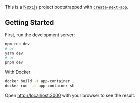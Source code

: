 This is a [Next.js](https://nextjs.org/) project bootstrapped with [`create-next-app`](https://github.com/vercel/next.js/tree/canary/packages/create-next-app).

## Getting Started

First, run the development server:

```bash
npm run dev
# or
yarn dev
# or
pnpm dev
```

With Docker

```bash
docker build -t app-container .
docker run -it app-container sh
```

Open [http://localhost:3000](http://localhost:3000) with your browser to see the result.

